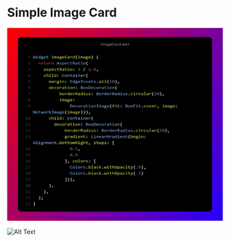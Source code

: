 # Simple Image Card 




<img src="https://github.com/mehdihosseinimoghadam/Flutter/blob/main/1/Widget.png" width="700" height="450">


![Alt Text](https://github.com/mehdihosseinimoghadam/Flutter/blob/main/1/imageCard.gif)
